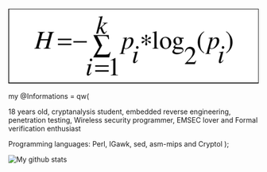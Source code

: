 ![image of entropy](https://github.com/Baseband-processor/Baseband-processor/blob/master/entropy.png)

my @Informations = qw(

18 years old, 
cryptanalysis student, 
embedded reverse engineering,
penetration testing,
Wireless security programmer,
EMSEC lover and Formal verification enthusiast

Programming languages: Perl, IGawk, sed, asm-mips and Cryptol
);

![My github stats](https://github-readme-stats.vercel.app/api?username=Baseband-processor&show_icons=true&include_all_commits=true&count_private=true&hide=stars)

<!--
**Baseband-processor/Baseband-processor** is a ✨ _special_ ✨ repository because its `README.md` (this file) appears on your GitHub profile.

Here are some ideas to get you started:

- 🔭 I’m currently working on ...
- 🌱 I’m currently learning ...
- 👯 I’m looking to collaborate on ...
- 🤔 I’m looking for help with ...
- 💬 Ask me about ...
- 📫 How to reach me: ...
- 😄 Pronouns: ...
- ⚡ Fun fact: ...
-->
